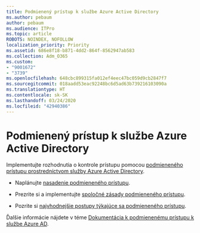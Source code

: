 ```yaml
---
title: Podmienený prístup k službe Azure Active Directory
ms.author: pebaum
author: pebaum
ms.audience: ITPro
ms.topic: article
ROBOTS: NOINDEX, NOFOLLOW
localization_priority: Priority
ms.assetid: 686e8f18-b871-4dd2-864f-8562947ab583
ms.collection: Adm_O365
ms.custom:
- "9001672"
- "3739"
ms.openlocfilehash: 648cbc899315fa012ef4eec47bc059d9cb2847f7
ms.sourcegitcommit: 018aadd53eac92248bc6d5ad63b739216103090a
ms.translationtype: HT
ms.contentlocale: sk-SK
ms.lasthandoff: 03/24/2020
ms.locfileid: "42940386"
---
```

# <a name="conditional-access-with-azure-active-directory"></a>Podmienený prístup k službe Azure Active Directory

Implementujte rozhodnutia o kontrole prístupu pomocou [podmieneného prístupu prostredníctvom služby Azure Active Directory](https://docs.microsoft.com/azure/active-directory/conditional-access/overview).

- Naplánujte [nasadenie podmieneného prístupu](https://docs.microsoft.com/azure/active-directory/conditional-access/plan-conditional-access). 

- Prezrite si a implementujte [spoločné zásady podmieneného prístupu](https://docs.microsoft.com/azure/active-directory/conditional-access/concept-conditional-access-policy-common).

- Pozrite si [najvhodnejšie postupy týkajúce sa podmieneného prístupu](https://docs.microsoft.com/azure/active-directory/conditional-access/best-practices).

Ďalšie informácie nájdete v téme [Dokumentácia k podmienenému prístupu k službe Azure AD](https://docs.microsoft.com/azure/active-directory/conditional-access/).
